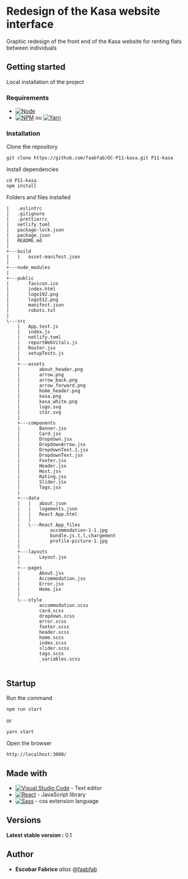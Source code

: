 # Redesign of the Kasa website interface

Graphic redesign of the front end of the Kasa website for renting flats between individuals

## Getting started

Local installation of the project

### Requirements

- [![Node](https://img.shields.io/badge/Node-gray?style=flat-square&logo=nodedotjs&logoColor=339933&link=https://nodejs.org/en)](https://nodejs.org/en)
- [![NPM](https://img.shields.io/badge/NPM-gray?style=flat-square&logo=npm&logoColor=CB3837&link=https://www.npmjs.com/)](https://www.npmjs.com/) ou [![Yarn](https://img.shields.io/badge/Yarn-gray?style=flat-square&logo=yarn&logoColor=2C8EBB&link=https://classic.yarnpkg.com/en/)](https://classic.yarnpkg.com/en/)

### Installation

Clone the repository

```
git clone https://github.com/faabfab/OC-P11-kasa.git P11-kasa
```

Install dependencies

```nodejs
cd P11-kasa
npm install
```

Folders and files installed

```plaintext
|   .eslintrc
|   .gitignore
|   .prettierrc
|   netlify.toml
|   package-lock.json
|   package.json
|   README.md
|
+---build
|   |   asset-manifest.json
|
+---node_modules
|
+---public
|       favicon.ico
|       index.html
|       logo192.png
|       logo512.png
|       manifest.json
|       robots.txt
|
\---src
    |   App.test.js
    |   index.js
    |   netlify.toml
    |   reportWebVitals.js
    |   Router.jsx
    |   setupTests.js
    |
    +---assets
    |       about_header.png
    |       arrow.png
    |       arrow_back.png
    |       arrow_forward.png
    |       home_header.png
    |       kasa.png
    |       kasa_white.png
    |       logo.svg
    |       star.svg
    |
    +---components
    |       Banner.jsx
    |       Card.jsx
    |       Dropdown.jsx
    |       DropdownArrow.jsx
    |       DropdownText.1.jsx
    |       DropdownText.jsx
    |       Footer.jsx
    |       Header.jsx
    |       Host.jsx
    |       Rating.jsx
    |       Slider.jsx
    |       Tags.jsx
    |
    +---data
    |   |   about.json
    |   |   logements.json
    |   |   React App.html
    |   |
    |   \---React App_files
    |           accommodation-1-1.jpg
    |           bundle.js.t‚l‚chargement
    |           profile-picture-1.jpg
    |
    +---layouts
    |       Layout.jsx
    |
    +---pages
    |       About.jsx
    |       Accommodation.jsx
    |       Error.jsx
    |       Home.jsx
    |
    \---style
            accommodation.scss
            card.scss
            dropdown.scss
            error.scss
            footer.scss
            header.scss
            home.scss
            index.scss
            slider.scss
            tags.scss
            _variables.scss


```

## Startup

Run the command

`npm run start`

or

`yarn start`

Open the browser

`http://localhost:3000/`

## Made with

- [![Visual Studio Code](https://img.shields.io/badge/Visual%20Studio%20Code-gray?style=flat-square&logo=visualstudiocode&logoColor=007ACC&link=https://code.visualstudio.com/)](https://code.visualstudio.com/) - Text editor
- [![React](https://img.shields.io/badge/React-gray?style=flat-square&logo=react&logoColor=61DAFB&link=https://fr.legacy.reactjs.org/)](https://fr.legacy.reactjs.org/) - JavaScript library
- [![Sass](https://img.shields.io/badge/Sass-gray?style=flat-square&logo=sass&logoColor=CC6699&link=https://sass-lang.com/)](https://sass-lang.com/) - css extension language

## Versions

**Latest stable version :** 0.1

## Author

- **Escobar Fabrice** _alias_ [@faabfab](https://github.com/faabfab)
